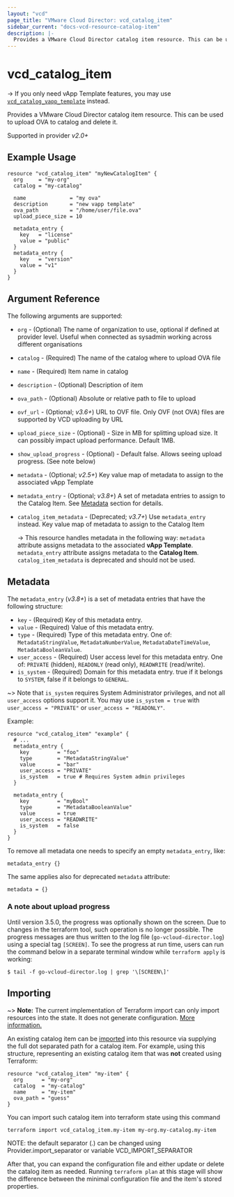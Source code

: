 ```yaml
---
layout: "vcd"
page_title: "VMware Cloud Director: vcd_catalog_item"
sidebar_current: "docs-vcd-resource-catalog-item"
description: |-
  Provides a VMware Cloud Director catalog item resource. This can be used to upload and delete OVA file inside a catalog.
---
```


# vcd\_catalog\_item

-> If you only need vApp Template features, you may use [`vcd_catalog_vapp_template`](/providers/vmware/vcd/latest/docs/resources/catalog_vapp_template) instead.

Provides a VMware Cloud Director catalog item resource. This can be used to upload OVA to catalog and delete it.

Supported in provider *v2.0+*

## Example Usage

```hcl
resource "vcd_catalog_item" "myNewCatalogItem" {
  org     = "my-org"
  catalog = "my-catalog"

  name              = "my ova"
  description       = "new vapp template"
  ova_path          = "/home/user/file.ova"
  upload_piece_size = 10

  metadata_entry {
    key   = "license"
    value = "public"
  }
  metadata_entry {
    key   = "version"
    value = "v1"
  }
}
```

## Argument Reference

The following arguments are supported:

* `org` - (Optional) The name of organization to use, optional if defined at provider level. Useful when connected as sysadmin working across different organisations
* `catalog` - (Required) The name of the catalog where to upload OVA file
* `name` - (Required) Item name in catalog
* `description` - (Optional) Description of item
* `ova_path` - (Optional) Absolute or relative path to file to upload
* `ovf_url` - (Optional; *v3.6+*) URL to OVF file. Only OVF (not OVA) files are supported by VCD uploading by URL
* `upload_piece_size` - (Optional) - Size in MB for splitting upload size. It can possibly impact upload performance. Default 1MB.
* `show_upload_progress` - (Optional) - Default false. Allows seeing upload progress. (See note below)
* `metadata` - (Optional; *v2.5+*) Key value map of metadata to assign to the associated vApp Template
* `metadata_entry` - (Optional; *v3.8+*) A set of metadata entries to assign to the Catalog Item. See [Metadata](#metadata) section for details.
* `catalog_item_metadata` - (Deprecated; *v3.7+*) Use `metadata_entry` instead.  Key value map of metadata to assign to the Catalog Item

  -> This resource handles metadata in the following way: `metadata` attribute assigns metadata to the associated **vApp Template**.
  `metadata_entry` attribute assigns metadata to the **Catalog Item**. `catalog_item_metadata` is deprecated and should not be used.

<a id="metadata"></a>
## Metadata

The `metadata_entry` (*v3.8+*) is a set of metadata entries that have the following structure:

* `key` - (Required) Key of this metadata entry.
* `value` - (Required) Value of this metadata entry.
* `type` - (Required) Type of this metadata entry. One of: `MetadataStringValue`, `MetadataNumberValue`, `MetadataDateTimeValue`, `MetadataBooleanValue`.
* `user_access` - (Required) User access level for this metadata entry. One of: `PRIVATE` (hidden), `READONLY` (read only), `READWRITE` (read/write).
* `is_system` - (Required) Domain for this metadata entry. true if it belongs to `SYSTEM`, false if it belongs to `GENERAL`.

~> Note that `is_system` requires System Administrator privileges, and not all `user_access` options support it.
   You may use `is_system = true` with `user_access = "PRIVATE"` or `user_access = "READONLY"`.

Example:

```hcl
resource "vcd_catalog_item" "example" {
  # ...
  metadata_entry {
    key         = "foo"
    type        = "MetadataStringValue"
    value       = "bar"
    user_access = "PRIVATE"
    is_system   = true # Requires System admin privileges
  }

  metadata_entry {
    key         = "myBool"
    type        = "MetadataBooleanValue"
    value       = true
    user_access = "READWRITE"
    is_system   = false
  }
}
```

To remove all metadata one needs to specify an empty `metadata_entry`, like:

```
metadata_entry {}
```

The same applies also for deprecated `metadata` attribute:

```
metadata = {}
```

### A note about upload progress

Until version 3.5.0, the progress was optionally shown on the screen. Due to changes in the terraform tool, such operation
is no longer possible. The progress messages are thus written to the log file (`go-vcloud-director.log`) using a special
tag `[SCREEN]`. To see the progress at run time, users can run the command below in a separate terminal window while 
`terraform apply` is working:

```
$ tail -f go-vcloud-director.log | grep '\[SCREEN\]'
```

## Importing

~> **Note:** The current implementation of Terraform import can only import resources into the state. It does not generate
configuration. [More information.][docs-import]

An existing catalog item can be [imported][docs-import] into this resource via supplying the full dot separated path for a
catalog item. For example, using this structure, representing an existing catalog item that was **not** created using Terraform:

```hcl
resource "vcd_catalog_item" "my-item" {
  org      = "my-org"
  catalog  = "my-catalog"
  name     = "my-item"
  ova_path = "guess"
}
```

You can import such catalog item into terraform state using this command

```
terraform import vcd_catalog_item.my-item my-org.my-catalog.my-item
```

NOTE: the default separator (.) can be changed using Provider.import_separator or variable VCD_IMPORT_SEPARATOR

[docs-import]:https://www.terraform.io/docs/import/

After that, you can expand the configuration file and either update or delete the catalog item as needed. Running `terraform plan`
at this stage will show the difference between the minimal configuration file and the item's stored properties.
